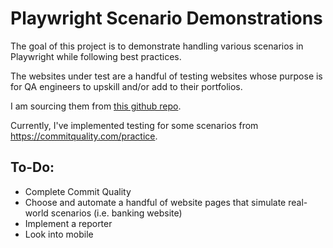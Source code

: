 # Playwright Scenario Demonstrations
The goal of this project is to demonstrate handling various scenarios in Playwright while following best practices.

The websites under test are a handful of testing websites whose purpose is for QA engineers to upskill and/or add to their portfolios.

I am sourcing them from [this github repo](https://github.com/BMayhew/awesome-sites-to-test-on).

Currently, I've implemented testing for some scenarios from https://commitquality.com/practice.

To-Do:
-
* Complete Commit Quality
* Choose and automate a handful of website pages that simulate real-world scenarios (i.e. banking website)
* Implement a reporter
* Look into mobile
